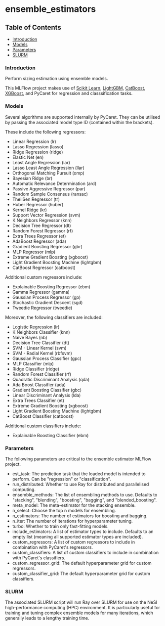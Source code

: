 # ensemble_estimators

## Table of Contents  

* [Introduction](#introduction)
* [Models](#models)
* [Parameters](#parameters)
* [SLURM](#slurm)

### Introduction

Perform sizing estimation using ensemble models.

This MLFlow project makes use of [Scikit Learn](https://scikit-learn.org/), [LightGBM](https://lightgbm.readthedocs.io/en/latest/), [CatBoost](https://catboost.ai/), [XGBoost](https://xgboost.readthedocs.io/en/stable/), and PyCaret for regression and classsification tasks.

### Models

Several algorithms are supported internally by PyCaret. They can be utilised by passing the associated model type ID (contained within the brackets).

These include the following regressors:

* Linear Regression (lr)
* Lasso Regression (lasso)
* Ridge Regression (ridge)
* Elastic Net (en)
* Least Angle Regression (lar)
* Lasso Least Angle Regression (llar)
* Orthogonal Matching Pursuit (omp)
* Bayesian Ridge (br)
* Automatic Relevance Determination (ard)
* Passive Aggressive Regressor (par)
* Random Sample Consensus (ransac)
* TheilSen Regressor (tr)
* Huber Regressor (huber)
* Kernel Ridge (kr)
* Support Vector Regression (svm)
* K Neighbors Regressor (knn)
* Decision Tree Regressor (dt)
* Random Forest Regressor (rf)
* Extra Trees Regressor (et)
* AdaBoost Regressor (ada)
* Gradient Boosting Regressor (gbr)
* MLP Regressor (mlp)
* Extreme Gradient Boosting (xgboost)
* Light Gradient Boosting Machine (lightgbm)
* CatBoost Regressor (catboost)

Additional custom regressors include:

* Explainable Boosting Regressor (ebm)
* Gamma Regressor (gamma)
* Gaussian Process Regressor (gp)
* Stochastic Gradient Descent (sgd)
* Tweedie Regressor (tweedie)

Moreover, the following classifiers are included:

* Logistic Regression (lr)
* K Neighbors Classifier (knn)
* Naive Bayes (nb)
* Decision Tree Classifier (dt)
* SVM - Linear Kernel (svm)
* SVM - Radial Kernel (rbfsvm)
* Gaussian Process Classifier (gpc)
* MLP Classifier (mlp)
* Ridge Classifier (ridge)
* Random Forest Classifier (rf)
* Quadratic Discriminant Analysis (qda)
* Ada Boost Classifier (ada)
* Gradient Boosting Classifier (gbc)
* Linear Discriminant Analysis (lda)
* Extra Trees Classifier (et)
* Extreme Gradient Boosting (xgboost)
* Light Gradient Boosting Machine (lightgbm)
* CatBoost Classifier (catboost)

Additional custom classifiers include:

* Explainable Boosting Classifier (ebm)

### Parameters

The following parameters are critical to the ensemble estimator MLFlow project.

* est_task: The prediction task that the loaded model is intended to perform. Can be "regression" or "classification".
* run_distributed: Whether to use Ray for distributed and parallelised computing.
* ensemble_methods: The list of ensembling methods to use. Defaults to "stacking", "blending", "boosting", "bagging", and "blended_boosting".
* meta_model: The meta-estimator for the stacking ensemble.
* n_select: Choose the top n models for ensembling.
* n_estimators: The number of estimators for boosting and bagging.
* n_iter: The number of iterations for hyperparameter tuning.
* turbo: Whether to train only fast-fitting models.
* include_estimators: A list of estimator types to include. Defaults to an empty list (meaning all supported estimator types are included).
* custom_regressors: A list of custom regressors to include in combination with PyCaret's regressors.
* custom_classifiers: A list of custom classifiers to include in combination with PyCaret's classifiers.
* custom_regressor_grid: The default hyperparameter grid for custom regressors.
* custom_classifier_grid: The default hyperparameter grid for custom classifiers.

### SLURM

The associated SLURM script will run Ray over SLURM for use on the NeSI high-performance computing (HPC) environment. It is particularly useful for training and tuning complex ensemble models for many iterations, which generally leads to a lengthy training time.
